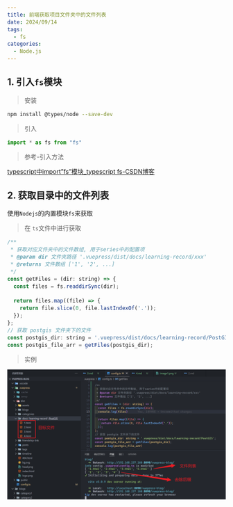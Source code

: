 ```yaml
---
title: 前端获取项目文件夹中的文件列表
date: 2024/09/14
tags:
  - fs
categories:
  - Node.js
---
```


## 1. 引入`fs`模块

> 安装

```bash
npm install @types/node --save-dev
```

> 引入

```javascript
import * as fs from "fs"
```

> 参考-引入方法

[typescript中import”fs”模块_typescript fs-CSDN博客](https://blog.csdn.net/u013782762/article/details/76598999)

## 2. 获取目录中的文件列表

使用`Nodejs`的内置模块`fs`来获取

> 在 `ts`文件中进行获取

```javascript
/**
 * 获取对应文件夹中的文件数组, 用于series中的配置项
 * @param dir 文件夹路径 '.vuepress/dist/docs/learning-record/xxx'
 * @returns 文件数组 ['1', '2', ...]
 */
const getFiles = (dir: string) => {
  const files = fs.readdirSync(dir);

  return files.map((file) => {
    return file.slice(0, file.lastIndexOf('.'));
  });
};
// 获取 postgis 文件夹下的文件
const postgis_dir: string = '.vuepress/dist/docs/learning-record/PostGIS';
const postgis_file_arr = getFiles(postgis_dir);
```

> 实例

![alt text](./images/1/image1.png)